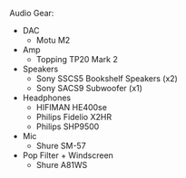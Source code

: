 Audio Gear:
 
* DAC
  * Motu M2
* Amp
  * Topping TP20 Mark 2
* Speakers
  * Sony SSCS5 Bookshelf Speakers (x2)
  * Sony SACS9 Subwoofer (x1)
* Headphones
  * HIFIMAN HE400se
  * Philips Fidelio X2HR
  * Philips SHP9500
* Mic
  * Shure SM-57
* Pop Filter + Windscreen
  * Shure A81WS
